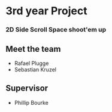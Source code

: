 # 3rd year Project

### 2D Side Scroll Space shoot'em up

## Meet the team

* Rafael Plugge
* Sebastian Kruzel

## Supervisor

* Phillip Bourke